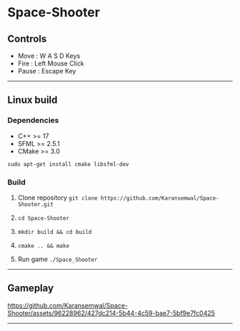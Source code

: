 # Space-Shooter

## Controls
- Move  : W A S D Keys
- Fire  : Left Mouse Click
- Pause : Escape Key

---

## Linux build

### Dependencies
- C++ >= 17
- SFML  >= 2.5.1
- CMake >= 3.0

```
sudo apt-get install cmake libsfml-dev
```
### Build

1. Clone repository  `git clone https://github.com/Karansemwal/Space-Shooter.git`

2. `cd Space-Shooter`

3. `mkdir build && cd build`

4. `cmake .. && make`

5. Run game  `./Space_Shooter`

---


## Gameplay

https://github.com/Karansemwal/Space-Shooter/assets/96228962/427dc214-5b44-4c59-bae7-5bf9e7fc0425

---
